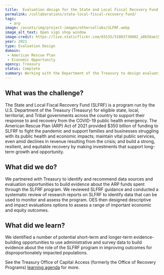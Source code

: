 ```yaml
---
title:  Evaluation design for the State and Local Fiscal Recovery Fund
permalink: /collaborations/state-local-fiscal-recovery-fund/
tags:
  - arp
image: /assets/img/project-images/othercollabs/SLFRF.webp
image_alt_text: Open sign shop window
image-credit: https://live.staticflickr.com/65535/51003730002_a8b56ae158_b.webp
year: 2021
type: Evaluation Design
domain:
 - American Rescue Plan
 - Economic Opportunity
agency: Treasury
status: Complete
summary: Working with the Department of the Treasury to design evaluations of a fiscal transfer program
---
```

## What was the challenge? 
The State and Local Fiscal Recovery Fund (SLFRF) is a program run by the U.S. Department of the Treasury (Treasury) for eligible state, local, territorial, and Tribal governments across the country to support their response to and recovery from the COVID-19 public health emergency. The American Rescue Plan (ARP) Act of 2021 provided $350 billion of funding to SLFRF to fight the pandemic and support families and businesses struggling with its public health and economic impacts; maintain vital public services, even amid declines in revenue resulting from the crisis; and build a strong, resilient, and equitable recovery by making investments that support long-term growth and opportunity. 

## What did we do? 
We partnered with Treasury to identify and recommend data sources and evaluation opportunities to build evidence about the ARP funds spent through the SLFRF program. We reviewed SLFRF guidance and conducted a systematic review of research reports on SLFRF to identify data that can be used to monitor and assess the program. OES then designed descriptive and impact evaluations options to assess a range of important economic and equity outcomes.

## What did we learn?
We identified a number of potential short-term and longer-term evidence-building opportunities to use administrative and survey data to build evidence about the role of the SLFRF program in improving outcomes for disproportionately impacted populations.

See the Treasury Office of Capital Access (formerly the Office of Recovery Programs) <a class="usa-link usa-link--external" href="https://home.treasury.gov/system/files/136/ORP-Learning-Agenda-Draft-2023.pdf"> learning agenda</a> for more.
